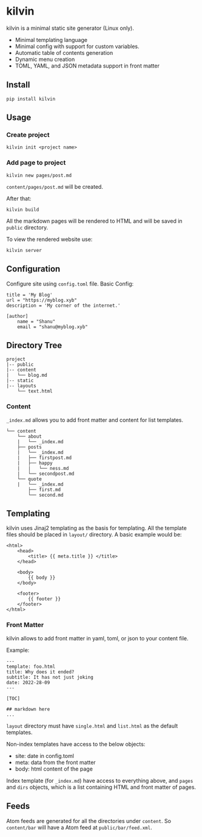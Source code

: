 # kilvin

kilvin is a minimal static site generator (Linux only).

- Minimal templating language
- Minimal config with support for custom variables.
- Automatic table of contents generation
- Dynamic menu creation
- TOML, YAML, and JSON metadata support in front matter


## Install

```console
pip install kilvin
```


## Usage

<!-- Find the documentation for the usage here: [Documentation](https://www.github.com/shanukun/kilvin) -->

### Create project

```console
kilvin init <project name>
```

### Add page to project

```console
kilvin new pages/post.md
```

`content/pages/post.md` will be created.

After that:
```console
kilvin build
```
All the markdown pages will be rendered to HTML and will be saved in `public` directory.

To view the rendered website use:
```console
kilvin server
```

## Configuration

Configure site using `config.toml` file.
Basic Config:
```
title = 'My Blog'
url = "https://myblog.xyb"
description = 'My corner of the internet.'

[author]
    name = "Shanu"
    email = "shanu@myblog.xyb"
```


## Directory Tree

```
project
|-- public
|-- content
|   └── blog.md
|-- static
|-- layouts
    └── text.html
```


### Content

`_index.md` allows you to add front matter and content for list templates.


```
└── content
    └── about
    |   └── _index.md
    ├── posts
    |   └── _index.md
    |   ├── firstpost.md
    |   ├── happy
    |   |   └── ness.md
    |   └── secondpost.md
    └── quote
    |   └── _index.md
        ├── first.md
        └── second.md
```

## Templating

kilvin uses Jinaj2 templating as the basis for templating. All the template files should be placed in `layout/` directory.
A basic example would be:

```
<html>
    <head>
        <title> {{ meta.title }} </title>
    </head>

    <body>
        {{ body }}
    </body>

    <footer>
        {{ footer }}
    </footer>
</html>
```

### Front Matter

kilvin allows to add front matter in yaml, toml, or json to your content file.

Example:
```
---
template: foo.html
title: Why does it ended?
subtitle: It has not just joking
date: 2022-28-09
---

[TOC]

## markdown here
...
```

`layout` directory must have `single.html` and `list.html` as the default templates.

Non-index templates have access to the below objects:
- site: date in config.toml
- meta: data from the front matter
- body: html content of the page

Index template (for `_index.md`) have access to everything above, and `pages` and `dirs` objects,
which is a list containing HTML and front matter of pages. 



## Feeds

Atom feeds are generated for all the directories under `content`. So `content/bar` will have
a Atom feed at `public/bar/feed.xml`.
